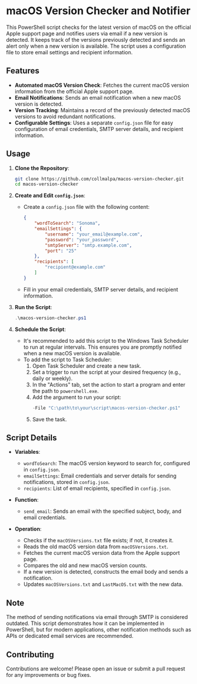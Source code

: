 # macOS Version Checker and Notifier

This PowerShell script checks for the latest version of macOS on the official Apple support page and notifies users via email if a new version is detected. It keeps track of the versions previously detected and sends an alert only when a new version is available. The script uses a configuration file to store email settings and recipient information.

## Features

- **Automated macOS Version Check**: Fetches the current macOS version information from the official Apple support page.
- **Email Notifications**: Sends an email notification when a new macOS version is detected.
- **Version Tracking**: Maintains a record of the previously detected macOS versions to avoid redundant notifications.
- **Configurable Settings**: Uses a separate `config.json` file for easy configuration of email credentials, SMTP server details, and recipient information.

## Usage

1. **Clone the Repository**:
    ```sh
    git clone https://github.com/collmalpa/macos-version-checker.git
    cd macos-version-checker
    ```

2. **Create and Edit `config.json`**:
    - Create a `config.json` file with the following content:
      ```json
      {
          "wordToSearch": "Sonoma",
          "emailSettings": {
              "username": "your_email@example.com",
              "password": "your_password",
              "smtpServer": "smtp.example.com",
              "port": "25"
          },
          "recipients": [
              "recipient@example.com"
          ]
      }
      ```
    - Fill in your email credentials, SMTP server details, and recipient information.

3. **Run the Script**:
    ```powershell
    .\macos-version-checker.ps1
    ```

4. **Schedule the Script**:
    - It's recommended to add this script to the Windows Task Scheduler to run at regular intervals. This ensures you are promptly notified when a new macOS version is available.
    - To add the script to Task Scheduler:
        1. Open Task Scheduler and create a new task.
        2. Set a trigger to run the script at your desired frequency (e.g., daily or weekly).
        3. In the "Actions" tab, set the action to start a program and enter the path to `powershell.exe`.
        4. Add the argument to run your script:
           ```powershell
           -File "C:\path\to\your\script\macos-version-checker.ps1"
           ```
        5. Save the task.

## Script Details

- **Variables**:
  - `wordToSearch`: The macOS version keyword to search for, configured in `config.json`.
  - `emailSettings`: Email credentials and server details for sending notifications, stored in `config.json`.
  - `recipients`: List of email recipients, specified in `config.json`.
  
- **Function**:
  - `send_email`: Sends an email with the specified subject, body, and email credentials.

- **Operation**:
  - Checks if the `macOSVersions.txt` file exists; if not, it creates it.
  - Reads the old macOS version data from `macOSVersions.txt`.
  - Fetches the current macOS version data from the Apple support page.
  - Compares the old and new macOS version counts.
  - If a new version is detected, constructs the email body and sends a notification.
  - Updates `macOSVersions.txt` and `LastMacOS.txt` with the new data.

## Note

The method of sending notifications via email through SMTP is considered outdated. This script demonstrates how it can be implemented in PowerShell, but for modern applications, other notification methods such as APIs or dedicated email services are recommended.

## Contributing

Contributions are welcome! Please open an issue or submit a pull request for any improvements or bug fixes.
